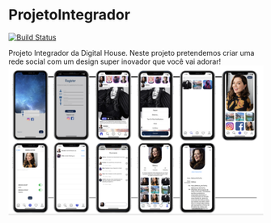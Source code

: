 # ProjetoIntegrador
[![Build Status](https://app.bitrise.io/app/0114b2bb96ee807a/status.svg?token=YT4ODZdgRZRJ8jTwt0vVcQ)](https://app.bitrise.io/app/0114b2bb96ee807a)

Projeto Integrador da Digital House.
Neste projeto pretendemos criar uma rede social com um design super inovador que você vai adorar!
![](telas.png)
